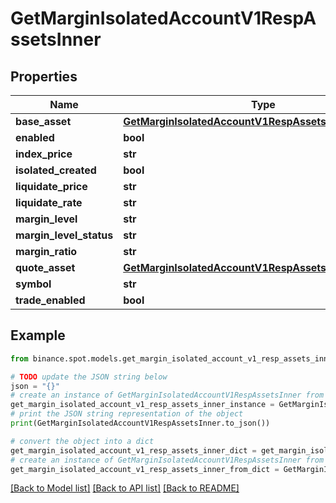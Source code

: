 # GetMarginIsolatedAccountV1RespAssetsInner


## Properties

Name | Type | Description | Notes
------------ | ------------- | ------------- | -------------
**base_asset** | [**GetMarginIsolatedAccountV1RespAssetsInnerBaseAsset**](GetMarginIsolatedAccountV1RespAssetsInnerBaseAsset.md) |  | [optional] 
**enabled** | **bool** |  | [optional] 
**index_price** | **str** |  | [optional] 
**isolated_created** | **bool** |  | [optional] 
**liquidate_price** | **str** |  | [optional] 
**liquidate_rate** | **str** |  | [optional] 
**margin_level** | **str** |  | [optional] 
**margin_level_status** | **str** |  | [optional] 
**margin_ratio** | **str** |  | [optional] 
**quote_asset** | [**GetMarginIsolatedAccountV1RespAssetsInnerBaseAsset**](GetMarginIsolatedAccountV1RespAssetsInnerBaseAsset.md) |  | [optional] 
**symbol** | **str** |  | [optional] 
**trade_enabled** | **bool** |  | [optional] 

## Example

```python
from binance.spot.models.get_margin_isolated_account_v1_resp_assets_inner import GetMarginIsolatedAccountV1RespAssetsInner

# TODO update the JSON string below
json = "{}"
# create an instance of GetMarginIsolatedAccountV1RespAssetsInner from a JSON string
get_margin_isolated_account_v1_resp_assets_inner_instance = GetMarginIsolatedAccountV1RespAssetsInner.from_json(json)
# print the JSON string representation of the object
print(GetMarginIsolatedAccountV1RespAssetsInner.to_json())

# convert the object into a dict
get_margin_isolated_account_v1_resp_assets_inner_dict = get_margin_isolated_account_v1_resp_assets_inner_instance.to_dict()
# create an instance of GetMarginIsolatedAccountV1RespAssetsInner from a dict
get_margin_isolated_account_v1_resp_assets_inner_from_dict = GetMarginIsolatedAccountV1RespAssetsInner.from_dict(get_margin_isolated_account_v1_resp_assets_inner_dict)
```
[[Back to Model list]](../README.md#documentation-for-models) [[Back to API list]](../README.md#documentation-for-api-endpoints) [[Back to README]](../README.md)


